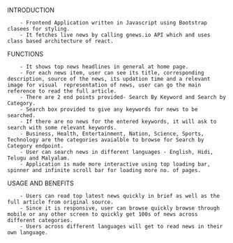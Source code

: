 INTRODUCTION

        - Frontend Application written in Javascript using Bootstrap clasees for styling.
        - It fetches live news by calling gnews.io API which and uses class based architecture of react.

FUNCTIONS

        - It shows top news headlines in general at home page.
        - For each news item, user can see its title, corresponding description, source of the news, its updation time and a relevant image for visual  representation of news, user can go the main reference to read the full article.
        - There are 2 end points provided- Search By Keyword and Search by Category.
        - Search box provided to give any keywords for news to be searched.
        - If there are no news for the entered keywords, it will ask to search with some relevant keywords.
        - Business, Health, Entertainment, Nation, Science, Sports, Technology are the categories avaialble to browse for Search by Category endpoint.
        - User can search news in different languages - English, Hidi, Telugu and Malyalam.
        - Application is made more interactive using top loading bar, spinner and infinite scroll bar for loading more no. of pages.

USAGE AND BENEFITS

        - Users can read top latest news quickly in brief as well as the full article from original source.
        - Since it is responsive, user can browse quickly browse through mobile or any other screen to quickly get 100s of news across different categories.
        - Users across different languages will get to read news in their own language.